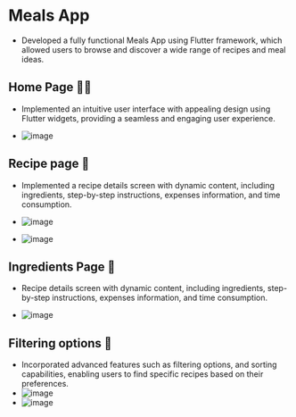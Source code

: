# Meals App

- Developed a fully functional Meals App using Flutter framework, which allowed users
to browse and discover a wide range of recipes and meal ideas.

## Home Page 👨‍💻 
- Implemented an intuitive user interface with appealing design using Flutter widgets, providing a seamless and engaging user experience.

- ![image](https://github.com/Tauseef-sheikh-au28/Flutter-Project-s/assets/94850129/a8dd1b06-00e1-4d05-b11d-a9715a2d2eff)

## Recipe page 🌱
- Implemented a recipe details screen with dynamic content, including ingredients, step-by-step instructions, expenses information, and time consumption.

- ![image](https://github.com/Tauseef-sheikh-au28/Flutter-Project-s/assets/94850129/13727ff3-0e07-43a9-9a1e-7515985ede4a)
- ![image](https://github.com/Tauseef-sheikh-au28/Flutter-Project-s/assets/94850129/bac8849e-f7c1-417c-9817-1acef9dc8b6c)

## Ingredients Page 💬
 - Recipe details screen with dynamic content, including ingredients, step-by-step instructions, expenses information, and time consumption.
  
- ![image](https://github.com/Tauseef-sheikh-au28/Flutter-Project-s/assets/94850129/bbbaad67-7334-4a56-9fd8-3ced3b04a3ee)

## Filtering options 📄
- Incorporated advanced features such as filtering options, and sorting capabilities, enabling users to find specific recipes based on their preferences.
- ![image](https://github.com/Tauseef-sheikh-au28/Flutter-Project-s/assets/94850129/ba618a40-aded-4ea4-85ad-73387db42410)
- ![image](https://github.com/Tauseef-sheikh-au28/Flutter-Project-s/assets/94850129/743165a8-160f-40f1-afe8-a7d0476e816c)
